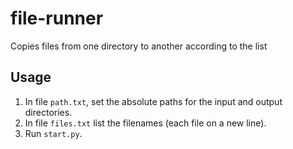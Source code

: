 # file-runner
Copies files from one directory to another according to the list

## Usage

1. In file `path.txt`, set the absolute paths for the input and output directories.
2. In file `files.txt` list the filenames (each file on a new line).
3. Run `start.py`.
